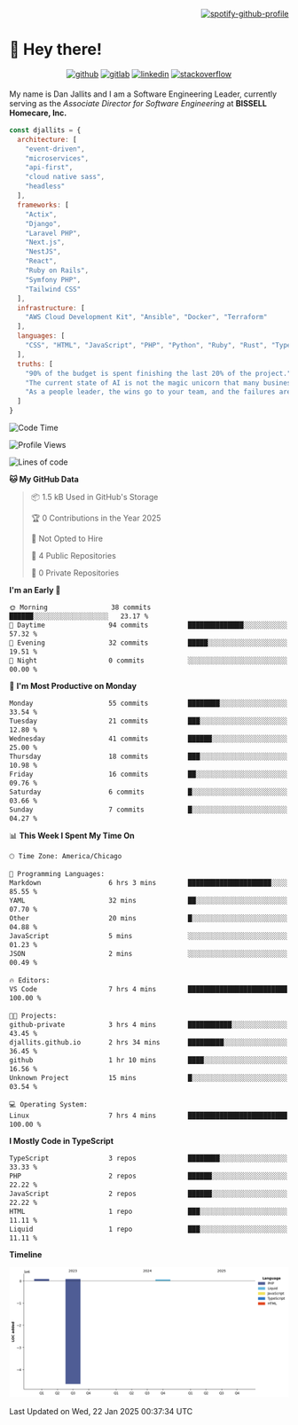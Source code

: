 <div align="right">

[![spotify-github-profile](https://spotify-github-profile.kittinanx.com/api/view?uid=12495546&cover_image=true&theme=novatorem&show_offline=true&background_color=121212&interchange=false&bar_color=53b14f&bar_color_cover=true)](https://open.spotify.com/user/12495546)

</div>

# 👋 Hey there!

<div align="center">
<a href="https://github.com/djallits" target="_blank"><img src=https://img.shields.io/badge/github-%2324292e.svg?&style=for-the-badge&logo=github&logoColor=white alt=github style="margin-bottom: 5px;" /></a>
<a href="https://gitlab.com/djallits" target="_blank"><img src=https://img.shields.io/badge/gitlab-fc6d26.svg?&style=for-the-badge&logo=gitlab&logoColor=white alt=gitlab style="margin-bottom: 5px;" /></a>
<a href="https://linkedin.com/in/djallits" target="_blank"><img src=https://img.shields.io/badge/linkedin-%231E77B5.svg?&style=for-the-badge&logo=linkedin&logoColor=white alt=linkedin style="margin-bottom: 5px;" /></a>
<a href="https://stackoverflow.com/users/2073216/djallits" target="_blank"><img src=https://img.shields.io/badge/stackoverflow-f47f24.svg?&style=for-the-badge&logo=stackoverflow&logoColor=white alt=stackoverflow style="margin-bottom: 5px;" /></a>
</div> 

My name is Dan Jallits and I am a Software Engineering Leader, currently serving as the _Associate Director for Software Engineering_ at **BISSELL Homecare, Inc.**

```javascript
const djallits = {
  architecture: [
    "event-driven",
    "microservices",
    "api-first",
    "cloud native sass",
    "headless"
  ],
  frameworks: [
    "Actix",
    "Django",
    "Laravel PHP",
    "Next.js",
    "NestJS",
    "React",
    "Ruby on Rails",
    "Symfony PHP",
    "Tailwind CSS"
  ],
  infrastructure: [
    "AWS Cloud Development Kit", "Ansible", "Docker", "Terraform"
  ],
  languages: [
    "CSS", "HTML", "JavaScript", "PHP", "Python", "Ruby", "Rust", "TypeScript"
  ],
  truths: [
    "90% of the budget is spent finishing the last 20% of the project.",
    "The current state of AI is not the magic unicorn that many business leaders believe it to be.",
    "As a people leader, the wins go to your team, and the failures are yours alone to own."
  ]
}
```

<!--START_SECTION:waka-->
![Code Time](http://img.shields.io/badge/Code%20Time-624%20hrs%2036%20mins-blue)

![Profile Views](http://img.shields.io/badge/Profile%20Views-4-blue)

![Lines of code](https://img.shields.io/badge/From%20Hello%20World%20I%27ve%20Written-252.1%20thousand%20lines%20of%20code-blue)

**🐱 My GitHub Data** 

> 📦 1.5 kB Used in GitHub's Storage 
 > 
> 🏆 0 Contributions in the Year 2025
 > 
> 🚫 Not Opted to Hire
 > 
> 📜 4 Public Repositories 
 > 
> 🔑 0 Private Repositories 
 > 
**I'm an Early 🐤** 

```text
🌞 Morning                38 commits          ██████░░░░░░░░░░░░░░░░░░░   23.17 % 
🌆 Daytime                94 commits          ██████████████░░░░░░░░░░░   57.32 % 
🌃 Evening                32 commits          █████░░░░░░░░░░░░░░░░░░░░   19.51 % 
🌙 Night                  0 commits           ░░░░░░░░░░░░░░░░░░░░░░░░░   00.00 % 
```
📅 **I'm Most Productive on Monday** 

```text
Monday                   55 commits          ████████░░░░░░░░░░░░░░░░░   33.54 % 
Tuesday                  21 commits          ███░░░░░░░░░░░░░░░░░░░░░░   12.80 % 
Wednesday                41 commits          ██████░░░░░░░░░░░░░░░░░░░   25.00 % 
Thursday                 18 commits          ███░░░░░░░░░░░░░░░░░░░░░░   10.98 % 
Friday                   16 commits          ██░░░░░░░░░░░░░░░░░░░░░░░   09.76 % 
Saturday                 6 commits           █░░░░░░░░░░░░░░░░░░░░░░░░   03.66 % 
Sunday                   7 commits           █░░░░░░░░░░░░░░░░░░░░░░░░   04.27 % 
```


📊 **This Week I Spent My Time On** 

```text
🕑︎ Time Zone: America/Chicago

💬 Programming Languages: 
Markdown                 6 hrs 3 mins        █████████████████████░░░░   85.55 % 
YAML                     32 mins             ██░░░░░░░░░░░░░░░░░░░░░░░   07.70 % 
Other                    20 mins             █░░░░░░░░░░░░░░░░░░░░░░░░   04.88 % 
JavaScript               5 mins              ░░░░░░░░░░░░░░░░░░░░░░░░░   01.23 % 
JSON                     2 mins              ░░░░░░░░░░░░░░░░░░░░░░░░░   00.49 % 

🔥 Editors: 
VS Code                  7 hrs 4 mins        █████████████████████████   100.00 % 

🐱‍💻 Projects: 
github-private           3 hrs 4 mins        ███████████░░░░░░░░░░░░░░   43.45 % 
djallits.github.io       2 hrs 34 mins       █████████░░░░░░░░░░░░░░░░   36.45 % 
github                   1 hr 10 mins        ████░░░░░░░░░░░░░░░░░░░░░   16.56 % 
Unknown Project          15 mins             █░░░░░░░░░░░░░░░░░░░░░░░░   03.54 % 

💻 Operating System: 
Linux                    7 hrs 4 mins        █████████████████████████   100.00 % 
```

**I Mostly Code in TypeScript** 

```text
TypeScript               3 repos             ████████░░░░░░░░░░░░░░░░░   33.33 % 
PHP                      2 repos             ██████░░░░░░░░░░░░░░░░░░░   22.22 % 
JavaScript               2 repos             ██████░░░░░░░░░░░░░░░░░░░   22.22 % 
HTML                     1 repo              ███░░░░░░░░░░░░░░░░░░░░░░   11.11 % 
Liquid                   1 repo              ███░░░░░░░░░░░░░░░░░░░░░░   11.11 % 
```



**Timeline**

![Lines of Code chart](https://raw.githubusercontent.com/djallits/djallits/main/assets/bar_graph.png)


 Last Updated on Wed, 22 Jan 2025 00:37:34  UTC
<!--END_SECTION:waka-->
